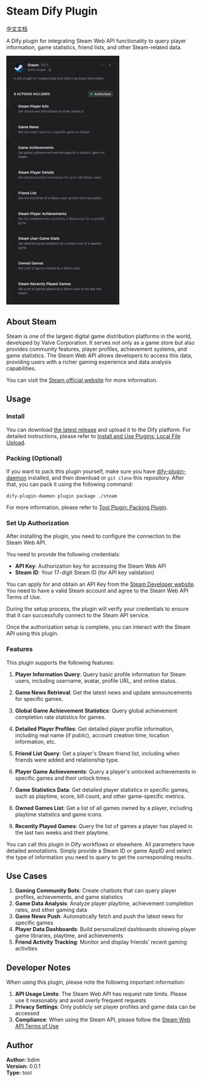 # Steam Dify Plugin

[中文文档](./README.zh.md)

A Dify plugin for integrating Steam Web API functionality to query player information, game statistics, friend lists, and other Steam-related data.

<img src="./picture/Steam-en.png" alt="Steam插件界面" width="300"/>

## About Steam

Steam is one of the largest digital game distribution platforms in the world, developed by Valve Corporation. It serves not only as a game store but also provides community features, player profiles, achievement systems, and game statistics. The Steam Web API allows developers to access this data, providing users with a richer gaming experience and data analysis capabilities.

You can visit the [Steam official website](https://store.steampowered.com/) for more information.

## Usage

### Install

You can download [the latest release](https://github.com/bdim404/steam/releases/latest) and upload it to the Dify platform. For detailed instructions, please refer to [Install and Use Plugins: Local File Upload](https://docs.dify.ai/plugins/quick-start/install-plugins#local-file-upload).

### Packing (Optional)

If you want to pack this plugin yourself, make sure you have [dify-plugin-daemon](https://github.com/langgenius/dify-plugin-daemon/releases) installed, and then download or `git clone` this repository. After that, you can pack it using the following command:

```
dify-plugin-daemon plugin package ./steam
```

For more information, please refer to [Tool Plugin: Packing Plugin](https://docs.dify.ai/plugins/quick-start/develop-plugins/tool-plugin#packing-plugin).

### Set Up Authorization

After installing the plugin, you need to configure the connection to the Steam Web API.

You need to provide the following credentials:

- **API Key**: Authorization key for accessing the Steam Web API
- **Steam ID**: Your 17-digit Steam ID (for API key validation)

You can apply for and obtain an API Key from the [Steam Developer website](https://steamcommunity.com/dev/apikey). You need to have a valid Steam account and agree to the Steam Web API Terms of Use.

During the setup process, the plugin will verify your credentials to ensure that it can successfully connect to the Steam API service.

Once the authorization setup is complete, you can interact with the Steam API using this plugin.

### Features

This plugin supports the following features:

1. **Player Information Query**: Query basic profile information for Steam users, including username, avatar, profile URL, and online status.

2. **Game News Retrieval**: Get the latest news and update announcements for specific games.

3. **Global Game Achievement Statistics**: Query global achievement completion rate statistics for games.

4. **Detailed Player Profiles**: Get detailed player profile information, including real name (if public), account creation time, location information, etc.

5. **Friend List Query**: Get a player's Steam friend list, including when friends were added and relationship type.

6. **Player Game Achievements**: Query a player's unlocked achievements in specific games and their unlock times.

7. **Game Statistics Data**: Get detailed player statistics in specific games, such as playtime, score, kill count, and other game-specific metrics.

8. **Owned Games List**: Get a list of all games owned by a player, including playtime statistics and game icons.

9. **Recently Played Games**: Query the list of games a player has played in the last two weeks and their playtime.

You can call this plugin in Dify workflows or elsewhere. All parameters have detailed annotations. Simply provide a Steam ID or game AppID and select the type of information you need to query to get the corresponding results.

## Use Cases

1. **Gaming Community Bots**: Create chatbots that can query player profiles, achievements, and game statistics
2. **Game Data Analysis**: Analyze player playtime, achievement completion rates, and other gaming data
3. **Game News Push**: Automatically fetch and push the latest news for specific games
4. **Player Data Dashboards**: Build personalized dashboards showing player game libraries, playtime, and achievements
5. **Friend Activity Tracking**: Monitor and display friends' recent gaming activities

## Developer Notes

When using this plugin, please note the following important information:

1. **API Usage Limits**: The Steam Web API has request rate limits. Please use it reasonably and avoid overly frequent requests
2. **Privacy Settings**: Only publicly set player profiles and game data can be accessed
3. **Compliance**: When using the Steam API, please follow the [Steam Web API Terms of Use](https://steamcommunity.com/dev/apiterms)

## Author

**Author:** bdim  
**Version:** 0.0.1  
**Type:** tool